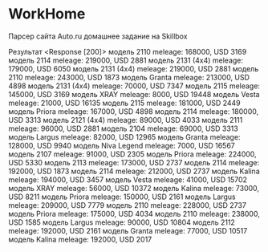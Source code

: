 # WorkHome
Парсер сайта Auto.ru 
домашнее задание на Skillbox

Результат
<Response [200]>
модель 2110 meleage: 168000, USD 3169
модель 2114 meleage: 219000, USD 2881
модель 2131 (4x4) meleage: 179000, USD 6050
модель 2131 (4x4) meleage: 219000, USD 2881
модель 2110 meleage: 243000, USD 1873
модель Granta meleage: 213000, USD 4898
модель 2131 (4x4) meleage: 70000, USD 7347
модель 2115 meleage: 145000, USD 3169
модель XRAY meleage: 8000, USD 19448
модель Vesta meleage: 21000, USD 16135
модель 2115 meleage: 181000, USD 2449
модель Priora meleage: 167000, USD 4898
модель 2114 meleage: 180000, USD 3313
модель 2121 (4x4) meleage: 89000, USD 4033
модель 2111 meleage: 96000, USD 2881
модель 2104 meleage: 69000, USD 3313
модель Largus meleage: 82000, USD 12965
модель Granta meleage: 128000, USD 9940
модель Niva Legend meleage: 7000, USD 16567
модель 2107 meleage: 91000, USD 2305
модель Priora meleage: 224000, USD 5330
модель 2113 meleage: 173000, USD 2737
модель 2114 meleage: 192000, USD 1873
модель 2114 meleage: 212000, USD 2737
модель Kalina meleage: 194000, USD 3457
модель Vesta meleage: 41000, USD 15702
модель XRAY meleage: 56000, USD 10372
модель Kalina meleage: 73000, USD 8211
модель Priora meleage: 150000, USD 2161
модель Largus meleage: 209000, USD 7779
модель 2110 meleage: 228000, USD 2737
модель Priora meleage: 175000, USD 4034
модель 2110 meleage: 238000, USD 1585
модель Largus meleage: 90000, USD 10804
модель 2112 meleage: 192000, USD 2161
модель Granta meleage: 77000, USD 10517
модель Kalina meleage: 192000, USD 2017
